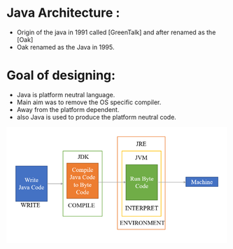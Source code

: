 # Java Architecture :

- Origin of the java in 1991 called [GreenTalk] and    after renamed as the [Oak]
- Oak renamed as the Java in 1995.

# Goal of designing:

- Java is platform neutral language.
- Main aim was to remove the OS specific compiler.
- Away from the platform dependent.
- also Java is used to produce the platform neutral code.

![Architecture of Java](Arch.png)